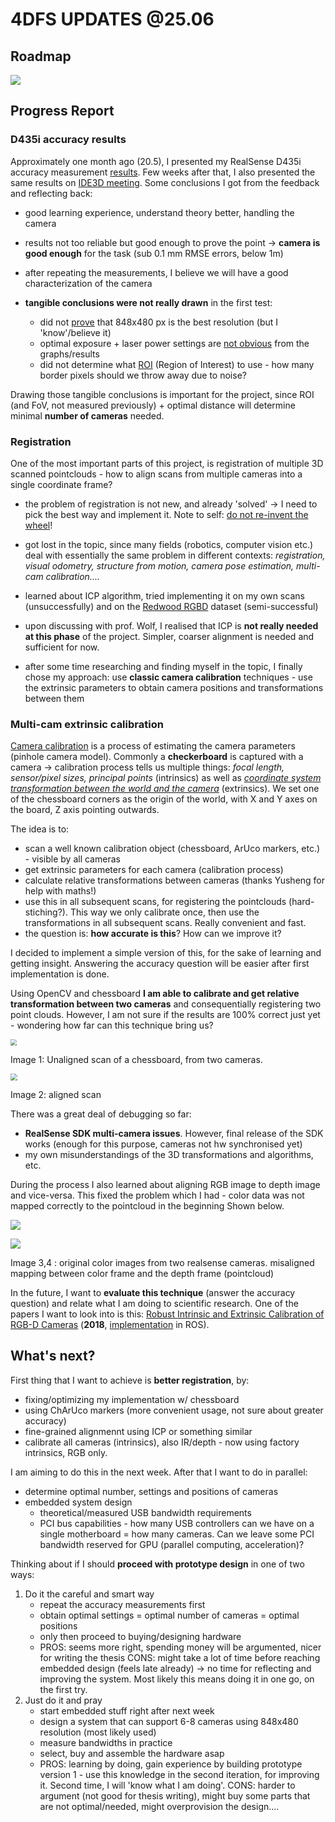 # 4DFS UPDATES @25.06

## Roadmap

![](/home/jure/TUD/Thesis/Reports/4DFS_updates/roadmaps/4DFS_roadmap_june.png)

## Progress Report

### D435i accuracy results

Approximately one month ago (20.5), I presented my RealSense D435i accuracy measurement [results](https://jurc192.github.io/4DFS_updates/accuracy_report). Few weeks after that, I also presented the same results on [IDE3D meeting](https://docs.google.com/presentation/d/1IcfBUQFqLq2_Ht7OzpDzGTo0GqXxqrKSaOafd2qeKXY/edit?usp=sharing). Some conclusions I got from the feedback and reflecting back:

- good learning experience, understand theory better, handling the camera
- results not too reliable but good enough to prove the point -> **camera is good enough** for the task (sub 0.1 mm RMSE errors, below 1m)

- after repeating the measurements, I believe we will have a good characterization of the camera
- **tangible conclusions were not really drawn** in the first test:
  - did not <u>prove</u> that 848x480 px is the best resolution (but I 'know'/believe it)
  - optimal exposure + laser power settings are <u>not obvious</u> from the graphs/results
  - did not determine what <u>ROI</u> (Region of Interest) to use - how many border pixels should we throw away due to noise? 

Drawing those tangible conclusions is important for the project, since ROI (and FoV, not measured previously) + optimal distance will determine minimal **number of cameras** needed.

<div style="page-break-after: always; break-after: page;"></div>

### Registration

One of the most important parts of this project, is registration of multiple 3D scanned pointclouds - how to align scans from multiple cameras into a single coordinate frame?

- the problem of registration is not new, and already 'solved' -> I need to pick the best way and implement it. Note to self: <u>do not re-invent the wheel</u>!
- got lost in the topic, since many fields (robotics, computer vision etc.) deal with essentially the same problem in different contexts: *registration, visual odometry, structure from motion, camera pose estimation, multi-cam calibration....*

- learned about ICP algorithm, tried implementing it on my own scans (unsuccessfully) and on the [Redwood RGBD](http://redwood-data.org/3dscan/) dataset (semi-successful)
- upon discussing with prof. Wolf, I realised that ICP is **not really needed at this phase** of the project. Simpler, coarser alignment is needed and sufficient for now.

- after some time researching and finding myself in the topic, I finally chose my approach: use **classic camera calibration** techniques - use the extrinsic parameters to obtain camera positions and transformations between them
  

### Multi-cam extrinsic calibration

[Camera calibration](https://en.wikipedia.org/wiki/Camera_resectioning) is a process of estimating the camera parameters (pinhole camera model). Commonly a **checkerboard** is captured with a camera -> calibration process tells us multiple things: *focal length, sensor/pixel sizes, principal points* (intrinsics) as well as *<u>coordinate system transformation between the world and the camera</u>* (extrinsics). We set one of the chessboard corners as the origin of the world, with X and Y axes on the board, Z axis pointing outwards.

The idea is to:

- scan a well known calibration object (chessboard, ArUco markers, etc.) - visible by all cameras
- get extrinsic parameters for each camera (calibration process)
- calculate relative transformations between cameras (thanks Yusheng for help with maths!)
- use this in all subsequent scans, for registering the pointclouds (hard-stiching?). This way we only calibrate once, then use the transformations in all subsequent scans. Really convenient and fast.
- the question is: **how accurate is this**? How can we improve it?



I decided to implement a simple version of this, for the sake of learning and getting insight. Answering the accuracy question will be easier after first implementation is done.

Using OpenCV and chessboard **I am able to calibrate and get relative transformation between two cameras** and consequentially registering two point clouds.
However, I am not sure if the results are 100% correct just yet - wondering how far can this technique bring us?  

<img src="./updates3_res/ex8_before.png" style="zoom:60%;" />

Image 1: Unaligned scan of a chessboard, from two cameras.


<img src="./updates3_res/ex8_after.png" style="zoom:70%;" />

Image 2: aligned scan



There was a great deal of debugging so far:

- **RealSense SDK multi-camera issues**. However, final release of the SDK works (enough for this purpose, cameras not hw synchronised yet)
- my own misunderstandings of the 3D transformations and algorithms, etc.



During the process I also learned about aligning RGB image to depth image and vice-versa. This fixed the problem which I had - color data was not mapped correctly to the pointcloud in the beginning Shown below.

![](./updates3_res/coloroffset_ex1_color.png)

![](./updates3_res/coloroffset_ex1_pcd.png) 

Image 3,4 : original color images from two realsense cameras. misaligned mapping between color frame and the depth frame (pointcloud)


In the future, I want to **evaluate this technique** (answer the accuracy question) and relate what I am doing to scientific research. One of the papers I want to look into is this: [Robust Intrinsic and Extrinsic Calibration of RGB-D Cameras](https://ieeexplore.ieee.org/document/8423784) (**2018**, [implementation](http://iaslab-unipd.github.io/rgbd_calibration/) in ROS).



<div style="page-break-after: always; break-after: page;"></div>

## What's next?

First thing that I want to achieve is **better registration**, by:

- fixing/optimizing my implementation w/ chessboard
- using ChArUco markers (more convenient usage, not sure about greater accuracy)
- fine-grained alignmennt using ICP or something similar
- calibrate all cameras (intrinsics), also IR/depth - now using factory intrinsics, RGB only.

I am aiming to do this in the next week. 
After that I want to do in parallel:

- determine optimal number, settings and positions of cameras
- embedded system design
  - theoretical/measured USB bandwidth requirements
  - PCI bus capabilities - how many USB controllers can we have on a single motherboard = how many cameras. Can we leave some PCI bandwidth reserved for GPU (parallel computing, acceleration)?



Thinking about if I should **proceed with prototype design** in one of two ways:

1. Do it the careful and smart way
   - repeat the accuracy measurements first
   - obtain optimal settings = optimal number of cameras = optimal positions
   - only then proceed to buying/designing hardware
   - PROS: seems more right, spending money will be argumented, nicer for writing the thesis
     CONS: might take a lot of time before reaching embedded design (feels late already) -> no time for reflecting and improving the system. Most likely this means doing it in one go, on the first try.
2. Just do it and pray
   - start embedded stuff right after next week
   - design a system that can support 6-8 cameras using 848x480 resolution (most likely used)
   - measure bandwidths in practice
   - select, buy and assemble the hardware asap
   - PROS: learning by doing, gain experience by building prototype version 1 - use this knowledge in the second iteration, for improving it. Second time, I will 'know what I am doing'.
     CONS: harder to argument (not good for thesis writing), might buy some parts that are not optimal/needed, might overprovision the design....